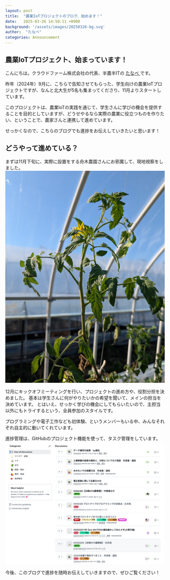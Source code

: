 ```yaml
---
layout: post
title:  "農業IoTプロジェクトのブログ、始めます！"
date:   2025-03-26 14:50:11 +0900
background: '/assets/images/20250326-bg.svg'
author:  "たなべ"
categories: Announcement
---
```

<h2 class="section-heading">農業IoTプロジェクト、始まっています！</h2>


こんにちは。クラウドファーム株式会社の代表、半農半ITの
<a href="https://tcloud.farm/about/">たなべ
</a>です。


昨年（2024年）9月に、こちらで告知させてもらった、学生向けの農業IoTプロジェクトですが、なんと北大生が5名も集まってくださり、11月よりスタートしています。

このプロジェクトは、農業IoTの実践を通じて、学生さんに学びの機会を提供することを目的としていますが、どうせやるなら実際の農業に役立つものを作りたい、ということで、農家さんと連携して進めています。

せっかくなので、こちらのブログでも進捗をお伝えしていきたいと思います！



<h2 class="section-heading">どうやって進めている？</h2>

まずは11月下旬に、実際に設置をする舟木農園さんにお邪魔して、現地視察をしました。
<img class="img-fluid" src="/assets/images/20250326-03.jpg"/>


12月にキックオフミーティングを行い、プロジェクトの進め方や、役割分担を決めました。
基本は学生さんに何がやりたいかの希望を聞いて、メインの担当を決めています。
とはいえ、せっかく学びの機会にしてもらいたいので、主担当以外にもトライするという、全員参加のスタイルです。

プログラミングや電子工作なども初体験、というメンバーもいる中、みんなそれぞれ自主的に動いてくれています。

進捗管理は、GitHubのプロジェクト機能を使って、タスク管理をしています。
<img class="img-fluid" src="/assets/images/20250326-01.png"/>



今後、このブログで進捗を随時お伝えしていきますので、ぜひご覧ください！
